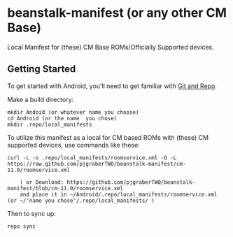 beanstalk-manifest (or any other CM Base)
======================

Local Manifest for (these) CM Base ROMs/Officially Supported devices.

Getting Started
---------------

To get started with Android, you'll need to get
familiar with [Git and Repo](http://source.android.com/download/using-repo).

Make a build directory:

	mkdir Andoid (or whatever name you choose)
	cd Android (or the name  you chose)
	mkdir .repo/local_manifests

To utilize this manifest as a local for CM based ROMs with (these) CM supported devices, use commands like these:

    
    curl -L -o .repo/local_manifests/roomservice.xml -O -L https://raw.github.com/pjgraberTWO/beanstalk-manifest/cm-11.0/roomservice.xml
 
    	( or Download: https://github.com/pjgraberTWO/beanstalk-manifest/blob/cm-11.0/roomservice.xml
		and place it in ~/Android/.repo/local_manifests/roomservice.xml (or ~/'name you chose'/.repo/local_manifests/ )

Then to sync up:

    repo sync
